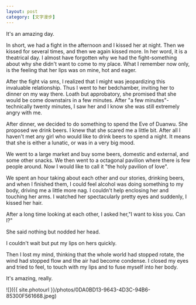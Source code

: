 ```yaml
---
layout: post
category: [文字漫步]
--- 
```


It's an amazing day.

In short, we had a fight in the afternoon and I kissed her at night. Then we kissed for several times, and then we again kissed more. In her word, it is a theatrical day. I almost have forgotten why we had the fight-something about why she didn't want to come to my place. What I remember now only, is the feeling that her lips was on mine, hot and eager.

After the fight via sms, I realized that I might was jeopardizing this invaluable relationship. Thus I went to her bedchamber, inviting her to dinner on my way there. Loath but approbatory, she promised that she would be come downstairs in a few minutes. After "a few minutes"-technically twenty minutes, I saw her and I know she was still extremely angry with me.

After dinner, we decided to do something to spend the Eve of Duanwu. She proposed we drink beers. I knew that she scared me a little bit. After all I haven't met any girl who would like to drink beers to spend a night. It means that she is either a lunatic, or was in a very big mood.
  
We went to a large market and buy some beers, domestic and external, and some other snacks. We then went to a octagonal pavilion where there is few people around. Now I would like to call it "the holy pavilion of love".

We spent an hour taking about each other and our stories, drinking beers, and when I finished them, I could feel alcohol was doing something to my body, driving me a little more nag. I couldn't help enclosing her and touching her arms. I watched her spectacularly pretty eyes and suddenly, I kissed her hair.

After a long time looking at each other, I asked her,"I want to kiss you. Can I?"

She said nothing but nodded her head.

I couldn't wait but put my lips on hers quickly.

Then I lost my mind, thinking that the whole world had stopped rotate, the wind had stopped flow and the air had become condense. I closed my eyes and tried to feel, to touch with my lips and to fuse myself into her body.

It's amazing, really.

![]({{ site.photourl }}/photos/0DA0BD13-9643-4D3C-94B6-85300F561668.jpeg)